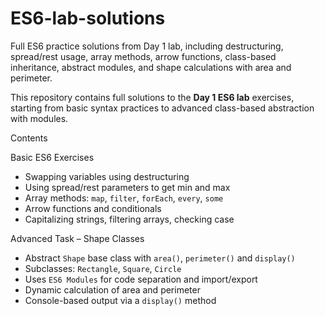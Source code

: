 # ES6-lab-solutions
 Full ES6 practice solutions from Day 1 lab, including destructuring, spread/rest usage, array methods, arrow functions, class-based inheritance, abstract modules, and shape calculations with area and perimeter.

This repository contains full solutions to the **Day 1 ES6 lab** exercises, starting from basic syntax practices to advanced class-based abstraction with modules.

Contents

Basic ES6 Exercises
- Swapping variables using destructuring
- Using spread/rest parameters to get min and max
- Array methods: `map`, `filter`, `forEach`, `every`, `some`
- Arrow functions and conditionals
- Capitalizing strings, filtering arrays, checking case

Advanced Task – Shape Classes
- Abstract `Shape` base class with `area()`, `perimeter()` and `display()`
- Subclasses: `Rectangle`, `Square`, `Circle`
- Uses `ES6 Modules` for code separation and import/export
- Dynamic calculation of area and perimeter
- Console-based output via a `display()` method



